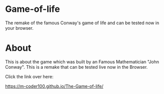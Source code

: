# Game-of-life
The remake of the famous Conway's game of life and can be tested now in your browser.

# About
This is about the game which was built by an Famous Mathematician "John Conway".
This is a remake that can be tested live now in the Browser.

Click the link over here:

https://m-coder100.github.io/The-Game-of-life/
